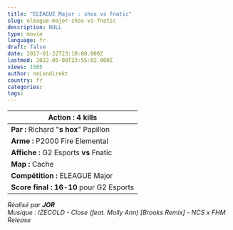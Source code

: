 ```yaml
---
title: "ELEAGUE Major : shox vs fnatic"
slug: eleague-major-shox-vs-fnatic
description: NULL
type: movie
language: fr
draft: false
date: 2017-01-22T23:10:00.000Z
lastmod: 2022-05-08T23:55:02.000Z
views: 1505
author: neLendirekt
country: fr
categories:
tags:
---
```

| **Action :** 4 kills                         |
| -------------------------------------------- |
| **Par :** Richard "**s** **hox**" Papillon   |
| **Arme :** P2000 Fire Elemental              |
| **Affiche :** G2 Esports **vs** Fnatic       |
| **Map :** Cache                              |
| **Compétition :** ELEAGUE Major              |
| **Score final : 16**\-**10** pour G2 Esports |

  
_Réalisé par **JOR**_  
_Musique : IZECOLD - Close (feat. Molly Ann) \[Brooks Remix\] - NCS x FHM Release_
